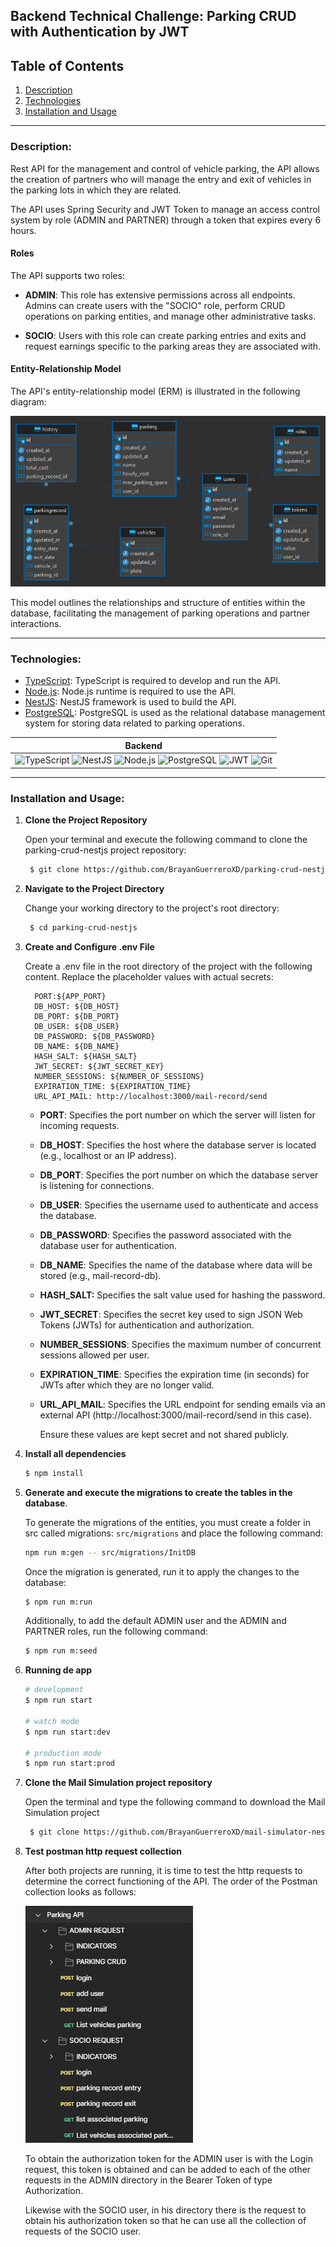 ## Backend Technical Challenge: Parking CRUD with Authentication by JWT
## Table of Contents
1. [Description](#description)
2. [Technologies](#technologies)
3. [Installation and Usage](#installation-and-usage)

___
### Description: 

Rest API for the management and control of vehicle parking, the API allows the creation of partners who will manage the entry and exit of vehicles in the parking lots in which they are related. 

The API uses Spring Security and JWT Token to manage an access control system by role (ADMIN and PARTNER) through a token that expires every 6 hours.

#### Roles

The API supports two roles:

- **ADMIN**: This role has extensive permissions across all endpoints. Admins can create users with the "SOCIO" role, perform CRUD operations on parking entities, and manage other administrative tasks.
  
- **SOCIO**: Users with this role can create parking entries and exits and request earnings specific to the parking areas they are associated with.

#### Entity-Relationship Model

The API's entity-relationship model (ERM) is illustrated in the following diagram:

![ERM dbeaver image](https://github.com/BrayanGuerreroXD/parking-crud-nestjs/blob/main/mern.png)

This model outlines the relationships and structure of entities within the database, facilitating the management of parking operations and partner interactions.

___
### Technologies:

- [TypeScript](https://www.typescriptlang.org/ "TypeScript"): TypeScript is required to develop and run the API.
- [Node.js](https://nodejs.org/ "Node.js"): Node.js runtime is required to use the API.
- [NestJS](https://nestjs.com/ "NestJS"): NestJS framework is used to build the API.
- [PostgreSQL](https://www.postgresql.org/ "PostgreSQL"): PostgreSQL is used as the relational database management system for storing data related to parking operations.

|Backend|
|---|
|![TypeScript](https://img.shields.io/badge/TypeScript-007ACC?style=for-the-badge&logo=typescript&logoColor=white) ![NestJS](https://img.shields.io/badge/NestJS-E0234E?style=for-the-badge&logo=nestjs&logoColor=white) ![Node.js](https://img.shields.io/badge/Node.js-339933?style=for-the-badge&logo=nodedotjs&logoColor=white) ![PostgreSQL](https://img.shields.io/badge/PostgreSQL-336791?style=for-the-badge&logo=postgresql&logoColor=white) ![JWT](https://img.shields.io/badge/JWT-black?style=for-the-badge&logo=JSON%20web%20tokens) ![Git](https://img.shields.io/badge/GIT-E44C30?style=for-the-badge&logo=git&logoColor=white)|

___
### Installation and Usage:

1. **Clone the Project Repository**

   Open your terminal and execute the following command to clone the parking-crud-nestjs project repository:

   ```bash
    $ git clone https://github.com/BrayanGuerreroXD/parking-crud-nestjs.git
   ```

2. **Navigate to the Project Directory**

   Change your working directory to the project's root directory:

   ```bash
    $ cd parking-crud-nestjs
   ```

3. **Create and Configure .env File**

   Create a .env file in the root directory of the project with the following content. Replace the placeholder values with actual secrets:

   ```dotenv
     PORT:${APP_PORT}
     DB_HOST: ${DB_HOST}
     DB_PORT: ${DB_PORT}
     DB_USER: ${DB_USER}
     DB_PASSWORD: ${DB_PASSWORD}
     DB_NAME: ${DB_NAME}
     HASH_SALT: ${HASH_SALT}
     JWT_SECRET: ${JWT_SECRET_KEY}
     NUMBER_SESSIONS: ${NUMBER_OF_SESSIONS}
     EXPIRATION_TIME: ${EXPIRATION_TIME}
     URL_API_MAIL: http://localhost:3000/mail-record/send
   ```

   - **PORT**: Specifies the port number on which the server will listen for incoming requests.
   - **DB_HOST**: Specifies the host where the database server is located (e.g., localhost or an IP address).
   - **DB_PORT**: Specifies the port number on which the database server is listening for connections.
   - **DB_USER**: Specifies the username used to authenticate and access the database.
   - **DB_PASSWORD**: Specifies the password associated with the database user for authentication.
   - **DB_NAME**: Specifies the name of the database where data will be stored (e.g., mail-record-db).
   - **HASH_SALT:** Specifies the salt value used for hashing the password.
   - **JWT_SECRET**: Specifies the secret key used to sign JSON Web Tokens (JWTs) for authentication and authorization.
   - **NUMBER_SESSIONS**: Specifies the maximum number of concurrent sessions allowed per user.
   - **EXPIRATION_TIME**: Specifies the expiration time (in seconds) for JWTs after which they are no longer valid.
   - **URL_API_MAIL**: Specifies the URL endpoint for sending emails via an external API (http://localhost:3000/mail-record/send in this case).

     Ensure these values are kept secret and not shared publicly.

5. **Install all dependencies**
   
    ```bash
    $ npm install
    ```

6. **Generate and execute the migrations to create the tables in the database**.

   To generate the migrations of the entities, you must create a folder in src called migrations: `src/migrations` and place the following command:

   ```bash
   npm run m:gen -- src/migrations/InitDB
   ```

   Once the migration is generated, run it to apply the changes to the database:

   ```bash
   $ npm run m:run
   ```

   Additionally, to add the default ADMIN user and the ADMIN and PARTNER roles, run the following command:

   ```bash
   $ npm run m:seed
   ```

7. **Running de app**

    ```bash
    # development
    $ npm run start
    
    # watch mode
    $ npm run start:dev
    
    # production mode
    $ npm run start:prod
    ```

8. **Clone the Mail Simulation project repository**

   Open the terminal and type the following command to download the Mail Simulation project

   ```bash
    $ git clone https://github.com/BrayanGuerreroXD/mail-simulator-nestjs.git
   ```

9. **Test postman http request collection**

   After both projects are running, it is time to test the http requests to determine the correct functioning of the API. The order of the Postman collection looks as follows:

   ![postman collection](https://github.com/BrayanGuerreroXD/parking-crud-spring-boot/blob/master/src/main/resources/postman%20http%20request.png)

   To obtain the authorization token for the ADMIN user is with the Login request, this token is obtained and can be added to each of the other requests in the ADMIN directory in the Bearer Token of type Authorization.

   Likewise with the SOCIO user, in his directory there is the request to obtain his authorization token so that he can use all the collection of requests of the SOCIO user.
